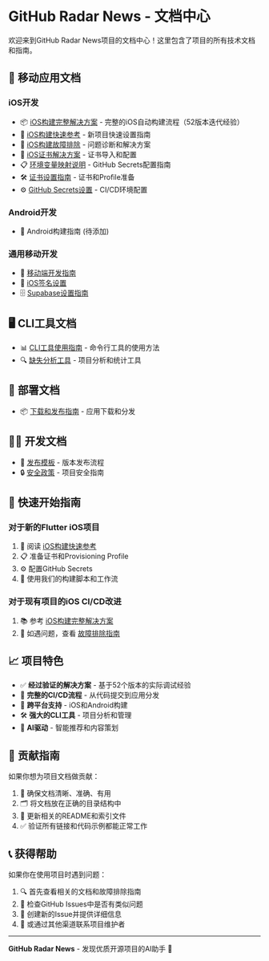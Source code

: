 # GitHub Radar News - 文档中心

欢迎来到GitHub Radar News项目的文档中心！这里包含了项目的所有技术文档和指南。

## 📱 移动应用文档

### iOS开发
- 📦 [iOS构建完整解决方案](./mobile/ios/ios-build-complete-solution.md) - 完整的iOS自动构建流程（52版本迭代经验）
- 🚀 [iOS构建快速参考](./mobile/ios/ios-build-quick-reference.md) - 新项目快速设置指南
- 🔧 [iOS构建故障排除](./mobile/ios/ios-build-troubleshooting.md) - 问题诊断和解决方案
- 🔐 [iOS证书解决方案](./mobile/ios/ios-certificate-solution.md) - 证书导入和配置
- 📋 [环境变量映射说明](./mobile/ios/environment-variables.md) - GitHub Secrets配置指南
- 🛠️ [证书设置指南](./mobile/ios/certificate-setup.md) - 证书和Profile准备
- ⚙️ [GitHub Secrets设置](./mobile/ios/setup-github-secrets.md) - CI/CD环境配置

### Android开发
- 🤖 Android构建指南 (待添加)

### 通用移动开发
- 📱 [移动端开发指南](./mobile/ios-build-guide.md)
- 📱 [iOS签名设置](./mobile/ios-signing-setup.md)
- 🗄️ [Supabase设置指南](./mobile/supabase-setup.md)

## 🖥️ CLI工具文档

- 📊 [CLI工具使用指南](./cli/README.md) - 命令行工具的使用方法
- 🔍 [缺失分析工具](./cli/ANALYZE_MISSING.md) - 项目分析和统计工具

## 🚀 部署文档

- 📦 [下载和发布指南](./deployment/DOWNLOAD.md) - 应用下载和分发

## 👨‍💻 开发文档

- 🔄 [发布模板](./development/RELEASE_TEMPLATE.md) - 版本发布流程
- 🔒 [安全政策](./development/SECURITY.md) - 项目安全指南

## 🎯 快速开始指南

### 对于新的Flutter iOS项目
1. 📖 阅读 [iOS构建快速参考](./mobile/ios/ios-build-quick-reference.md)
2. 📋 准备证书和Provisioning Profile
3. ⚙️ 配置GitHub Secrets
4. 🚀 使用我们的构建脚本和工作流

### 对于现有项目的iOS CI/CD改进
1. 📚 参考 [iOS构建完整解决方案](./mobile/ios/ios-build-complete-solution.md)
2. 🔧 如遇问题，查看 [故障排除指南](./mobile/ios/ios-build-troubleshooting.md)

## 📈 项目特色

- ✅ **经过验证的解决方案** - 基于52个版本的实际调试经验
- 🔄 **完整的CI/CD流程** - 从代码提交到应用分发
- 📱 **跨平台支持** - iOS和Android构建
- 🛠️ **强大的CLI工具** - 项目分析和管理
- 🤖 **AI驱动** - 智能推荐和内容策划

## 🤝 贡献指南

如果你想为项目文档做贡献：

1. 📝 确保文档清晰、准确、有用
2. 🗂️ 将文档放在正确的目录结构中
3. 🔗 更新相关的README和索引文件
4. ✅ 验证所有链接和代码示例都能正常工作

## 📞 获得帮助

如果你在使用项目时遇到问题：

1. 🔍 首先查看相关的文档和故障排除指南
2. 🐛 检查GitHub Issues中是否有类似问题
3. 💬 创建新的Issue并提供详细信息
4. 📧 或通过其他渠道联系项目维护者

---

**GitHub Radar News** - 发现优质开源项目的AI助手 🚀